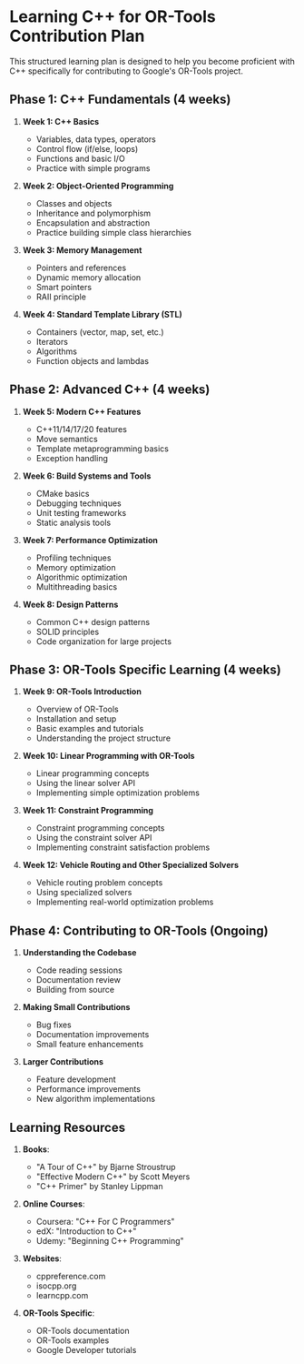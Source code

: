 # Learning C++ for OR-Tools Contribution Plan

This structured learning plan is designed to help you become proficient with C++ specifically for contributing to Google's OR-Tools project.

## Phase 1: C++ Fundamentals (4 weeks)

1. **Week 1: C++ Basics**
   - Variables, data types, operators
   - Control flow (if/else, loops)
   - Functions and basic I/O
   - Practice with simple programs

2. **Week 2: Object-Oriented Programming**
   - Classes and objects
   - Inheritance and polymorphism
   - Encapsulation and abstraction
   - Practice building simple class hierarchies

3. **Week 3: Memory Management**
   - Pointers and references
   - Dynamic memory allocation
   - Smart pointers
   - RAII principle

4. **Week 4: Standard Template Library (STL)**
   - Containers (vector, map, set, etc.)
   - Iterators
   - Algorithms
   - Function objects and lambdas

## Phase 2: Advanced C++ (4 weeks)

1. **Week 5: Modern C++ Features**
   - C++11/14/17/20 features
   - Move semantics
   - Template metaprogramming basics
   - Exception handling

2. **Week 6: Build Systems and Tools**
   - CMake basics
   - Debugging techniques
   - Unit testing frameworks
   - Static analysis tools

3. **Week 7: Performance Optimization**
   - Profiling techniques
   - Memory optimization
   - Algorithmic optimization
   - Multithreading basics

4. **Week 8: Design Patterns**
   - Common C++ design patterns
   - SOLID principles
   - Code organization for large projects

## Phase 3: OR-Tools Specific Learning (4 weeks)

1. **Week 9: OR-Tools Introduction**
   - Overview of OR-Tools
   - Installation and setup
   - Basic examples and tutorials
   - Understanding the project structure

2. **Week 10: Linear Programming with OR-Tools**
   - Linear programming concepts
   - Using the linear solver API
   - Implementing simple optimization problems

3. **Week 11: Constraint Programming**
   - Constraint programming concepts
   - Using the constraint solver API
   - Implementing constraint satisfaction problems

4. **Week 12: Vehicle Routing and Other Specialized Solvers**
   - Vehicle routing problem concepts
   - Using specialized solvers
   - Implementing real-world optimization problems

## Phase 4: Contributing to OR-Tools (Ongoing)

1. **Understanding the Codebase**
   - Code reading sessions
   - Documentation review
   - Building from source

2. **Making Small Contributions**
   - Bug fixes
   - Documentation improvements
   - Small feature enhancements

3. **Larger Contributions**
   - Feature development
   - Performance improvements
   - New algorithm implementations

## Learning Resources

1. **Books**:
   - "A Tour of C++" by Bjarne Stroustrup
   - "Effective Modern C++" by Scott Meyers
   - "C++ Primer" by Stanley Lippman

2. **Online Courses**:
   - Coursera: "C++ For C Programmers"
   - edX: "Introduction to C++"
   - Udemy: "Beginning C++ Programming"

3. **Websites**:
   - cppreference.com
   - isocpp.org
   - learncpp.com

4. **OR-Tools Specific**:
   - OR-Tools documentation
   - OR-Tools examples
   - Google Developer tutorials
